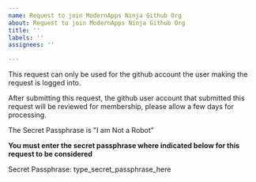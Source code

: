 ```yaml
---
name: Request to join ModernApps Ninja Github Org
about: Request to join ModernApps Ninja Github Org
title: ''
labels: ''
assignees: ''

---
```


This request can only be used for the github account the user making the request is logged into. 

After submitting this request, the github user account that submitted this request will be reviewed for membership, please allow a few days for processing. 

The Secret Passphrase is "I am Not a Robot"

**You must enter the secret passphrase where indicated below for this request to be considered**

Secret Passphrase: type_secret_passphrase_here


